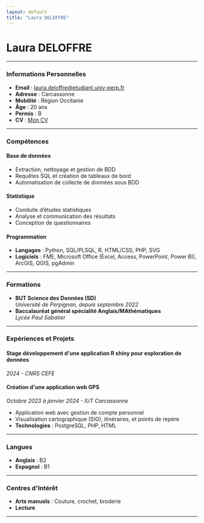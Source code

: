 ```yaml
---
layout: default
title: "Laura DELOFFRE"
---
```


# Laura DELOFFRE

---

### Informations Personnelles
- **Email** : [laura.deloffre@etudiant.univ-perp.fr](mailto:laura.deloffre@etudiant.univ-perp.fr)
- **Adresse** : Carcassonne
- **Mobilité** : Région Occitanie
- **Âge** : 20 ans
- **Permis** : B
- **CV** : [Mon CV](https://raw.githubusercontent.com/lauradelo/lauradelo.github.io/main/cv.pdf)

---

### Compétences

#### Base de données
- Extraction, nettoyage et gestion de BDD
- Requêtes SQL et création de tableaux de bord
- Automatisation de collecte de données sous BDD

#### Statistique
- Conduite d’études statistiques
- Analyse et communication des résultats
- Conception de questionnaires

#### Programmation
- **Langages** : Python, SQL/PLSQL, R, HTML/CSS, PHP, SVG
- **Logiciels** : FME, Microsoft Office (Excel, Access, PowerPoint, Power BI), ArcGIS, QGIS, pgAdmin

---

### Formations
- **BUT Science des Données (SD)**  
  *Université de Perpignan, depuis septembre 2022*
- **Baccalauréat général spécialité Anglais/MAthématiques**  
  *Lycée Paul Sabatier*

---

### Expériences et Projets

#### Stage développement d'une application R shiny pour exploration de données
*2024 - CNRS CEFE*

#### Création d'une application web GPS
*Octobre 2023 à janvier 2024 - IUT Carcassonne*
- Application web avec gestion de compte personnel
- Visualisation cartographique (SIG), itinéraires, et points de repère
- **Technologies** : PostgreSQL, PHP, HTML

---

### Langues
- **Anglais** : B2
- **Espagnol** : B1

---

### Centres d'Intérêt
- **Arts manuels** : Couture, crochet, broderie
- **Lecture**

---
